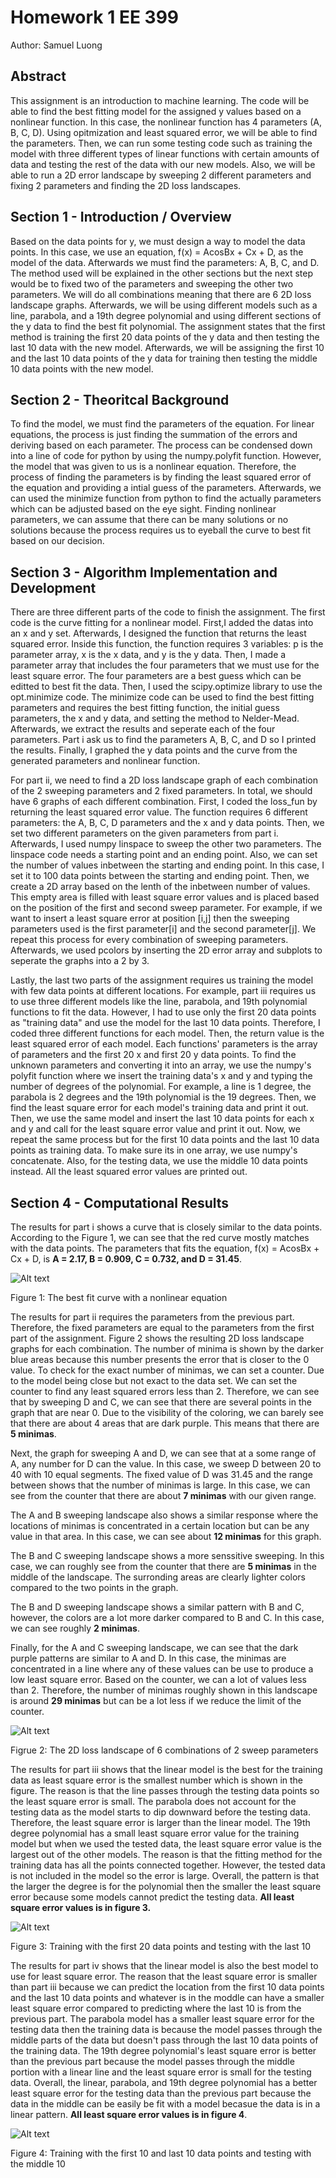 # Homework 1 EE 399

Author: Samuel Luong

## Abstract

This assignment is an introduction to machine learning. The code will be able to find the best fitting model for the assigned y values based on a nonlinear function.
In this case, the nonlinear function has 4 parameters (A, B, C, D). Using opitmization and least squared error, we will be able to find the parameters. Then, we can run 
some testing code such as training the model with three different types of linear functions with certain amounts of data and testing the rest of the data with our new models. Also, we will be able to run a 2D error landscape by sweeping 2 different parameters and fixing 2 parameters and finding the 2D loss landscapes. 

## Section 1 - Introduction / Overview

Based on the data points for y, we must design a way to model the data points. In this case, we use an equation, f(x) = AcosBx + Cx + D, as the model of the data. Afterwards we must find the parameters: A, B, C, and D. The method used will be explained in the other sections but the next step would be to fixed two of the parameters and sweeping the other two parameters. We will do all combinations meaning that there are 6 2D loss landscape graphs. Afterwards, we will be using different models such as a line, parabola, and a 19th degree polynomial and using different sections of the y data to find the best fit polynomial. The assignment states that the first method is training the first 20 data points of the y data and then testing the last 10 data with the new model. Afterwards, we will be assigning the first 10 and the last 10 data points of the y data for training then testing the middle 10 data points with the new model.

## Section 2 - Theoritcal Background

To find the model, we must find the parameters of the equation. For linear equations, the process is just finding the summation of the errors and deriving based on each parameter. The process can be condensed down into a line of code for python by using the numpy.polyfit function. However, the model that was given to us is a nonlinear equation. Therefore, the process of finding the parameters is by finding the least squared error of the equation and providing a intial guess of the parameters. Afterwards, we can used the minimize function from python to find the actually parameters which can be adjusted based on the eye sight. Finding nonlinear parameters, we can assume that there can be many solutions or no solutions because the process requires us to eyeball the curve to best fit based on our decision. 

## Section 3 - Algorithm Implementation and Development

There are three different parts of the code to finish the assignment. The first code is the curve fitting for a nonlinear model. First,I added the datas into an x and y set. Afterwards, I designed the function that returns the least squared error. Inside this function, the function requires 3 variables: p is the parameter array, x is the x data, and y is the y data. Then, I made a parameter array that includes the four parameters that we must use for the least square error. The four parameters are a best guess which can be editted to best fit the data. Then, I used the scipy.optimize library to use the opt.minimize code. The minimize code can be used to find the best fitting parameters and requires the best fitting function, the initial guess parameters, the x and y data, and setting the method to Nelder-Mead. Afterwards, we extract the results and seperate each of the four parameters. Part i ask us to find the parameters A, B, C, and D so I printed the results. Finally, I graphed the y data points and the curve from the generated parameters and nonlinear function.

For part ii, we need to find a 2D loss landscape graph of each combination of the 2 sweeping parameters and 2 fixed parameters. In total, we should have 6 graphs of each different combination. First, I coded the loss_fun by returning the least squared error value. The function requires 6 different parameters: the A, B, C, D parameters and the x and y data points. Then, we set two different parameters on the given parameters from part i. Afterwards, I used numpy linspace to sweep the other two parameters. The linspace code needs a starting point and an ending point. Also, we can set the number of values inbetween the starting and ending point. In this case, I set it to 100 data points between the starting and ending point. Then, we create a 2D array based on the lenth of the inbetween number of values. This empty area is filled with least square error values and is placed based on the position of the first and second sweep parameter. For example, if we want to insert a least square error at position [i,j] then the sweeping parameters used is the first parameter[i] and the second parameter[j]. We repeat this process for every combination of sweeping parameters. Afterwards, we used pcolors by inserting the 2D error array and subplots to seperate the graphs into a 2 by 3.

Lastly, the last two parts of the assignment requires us training the model with few data points at different locations. For example, part iii requires us to use three different models like the line, parabola, and 19th polynomial functions to fit the data. However, I had to use only the first 20 data points as "training data" and use the model for the last 10 data points. Therefore, I coded three different functions for each model. Then, the return value is the least squared error of each model. Each functions' parameters is the array of parameters and the first 20 x and first 20 y data points. To find the unknown parameters and converting it into an array, we use the numpy's polyfit function where we insert the training data's x and y and typing the number of degrees of the polynomial. For example, a line is 1 degree, the parabola is 2 degrees and the 19th polynomial is the 19 degrees. Then, we find the least square error for each model's training data and print it out. Then, we use the same model and insert the last 10 data points for each x and y and call for the least square error value and print it out. Now, we repeat the same process but for the first 10 data points and the last 10 data points as training data. To make sure its in one array, we use numpy's concatenate. Also, for the testing data, we use the middle 10 data points instead. All the least squared error values are printed out.

## Section 4 - Computational Results 

The results for part i shows a curve that is closely similar to the data points. According to the Figure 1, we can see that the red curve mostly matches with the data points. The parameters that fits the equation, f(x) = AcosBx + Cx + D, is **A = 2.17, B = 0.909, C = 0.732, and D = 31.45**.  

![Alt text](https://github.com/Griffinhunter/Homework-1---EE-399/blob/main/Curve%20Fit.jpg)

Figure 1: The best fit curve with a nonlinear equation

The results for part ii requires the parameters from the previous part. Therefore, the fixed parameters are equal to the parameters from the first part of the assignment. Figure 2 shows the resulting 2D loss landscape graphs for each combination. The number of minima is shown by the darker blue areas because this number presents the error that is closer to the 0 value. To check for the exact number of minimas, we can set a counter. Due to the model being close but not exact to the data set. We can set the counter to find any least squared errors less than 2. 
Therefore, we can see that by sweeping D and C, we can see that there are several points in the graph that are near 0. Due to the visibility of the coloring, we can barely see that there are about 4 areas that are dark purple. This means that there are **5 minimas**. 

Next, the graph for sweeping A and D, we can see that at a some range of A, any number for D can the value. In this case, we sweep D between 20 to 40 with 10 equal segments. The fixed value of D was 31.45 and the range between shows that the number of minimas is large. In this case, we can see from the counter that there are about **7 minimas** with our given range.

The A and B sweeping landscape also shows a similar response where the locations of minimas is concentrated in a certain location but can be any value in that area. In this case, we can see about **12 minimas** for this graph.

The B and C sweeping landscape shows a more senssitive sweeping. In this case, we can roughly see from the counter that there are **5 minimas** in the middle of the landscape. The surronding areas are clearly lighter colors compared to the two points in the graph. 

The B and D sweeping landscape shows a similar pattern with B and C, however, the colors are a lot more darker compared to B and C. In this case, we can see roughly **2 minimas**.

Finally, for the A and C sweeping landscape, we can see that the dark purple patterns are similar to A and D. In this case, the minimas are concentrated in a line where any of these values can be use to produce a low least square error. Based on the counter, we can a lot of values less than 2. Therefore, the number of minimas roughly shown in this landscape is around **29 minimas** but can be a lot less if we reduce the limit of the counter.

![Alt text](https://github.com/Griffinhunter/Homework-1---EE-399/blob/main/2D%20Landscape.jpg)

Figrue 2: The 2D loss landscape of 6 combinations of 2 sweep parameters

The results for part iii shows that the linear model is the best for the training data as least square error is the smallest number which is shown in the figure. The reason is that the line passes through the testing data points so the least square error is small. The parabola does not account for the testing data as the model starts to dip downward before the testing data. Therefore, the least square error is larger than the linear model. The 19th degree polynomial has a small least square error value for the training model but when we used the tested data, the least square error value is the largest out of the other models. The reason is that the fitting method for the training data has all the points connected together. However, the tested data is not included in the model so the error is large. Overall, the pattern is that the larger the degree is for the polynomial then the smaller the least square error because some models cannot predict the testing data. **All least square error values is in figure 3.**

![Alt text](https://github.com/Griffinhunter/Homework-1---EE-399/blob/main/First%2020%20Training.jpg.png)

Figure 3: Training with the first 20 data points and testing with the last 10

The results for part iv shows that the linear model is also the best model to use for least square error. The reason that the least square error is smaller than part 
iii because we can predict the location from the first 10 data points and the last 10 data points and whatever is in the moddle can have a smaller least square error compared to predicting where the last 10 is from the previous part. The parabola model has a smaller least square error for the testing data then the training data is because the model passes through the middle parts of the data but doesn't pass through the last 10 data points of the training data.
The 19th degree polynomial's least square error is better than the previous part because the model passes through the middle portion with a linear line and the least square error is small for the testing data. Overall, the linear, parabola, and 19th degree polynomial has a better least square error for the testing data than the previous part because the data in the middle can be easily be fit with a model becasue the data is in a linear pattern. **All least square error values is in figure 4**.

![Alt text](https://github.com/Griffinhunter/Homework-1---EE-399/blob/main/10%20by%2010.jpg)

Figure 4: Training with the first 10 and last 10 data points and testing with the middle 10
